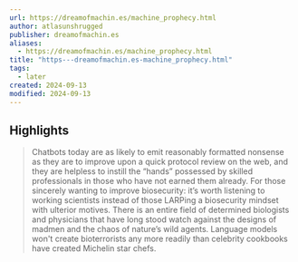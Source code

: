 ```yaml
---
url: https://dreamofmachin.es/machine_prophecy.html
author: atlasunshrugged
publisher: dreamofmachin.es
aliases:
  - https://dreamofmachin.es/machine_prophecy.html
title: "https---dreamofmachin.es-machine_prophecy.html"
tags:
  - later
created: 2024-09-13
modified: 2024-09-13
---
```


## Highlights

> Chatbots today are as likely to emit reasonably formatted nonsense as they are to improve upon a quick protocol review on the web, and they are helpless to instill the “hands” possessed by skilled professionals in those who have not earned them already. For those sincerely wanting to improve biosecurity: it’s worth listening to working scientists instead of those LARPing a biosecurity mindset with ulterior motives. There is an entire field of determined biologists and physicians that have long stood watch against the designs of madmen and the chaos of nature’s wild agents.
> Language models won't create bioterrorists any more readily than celebrity cookbooks have created Michelin star chefs.

